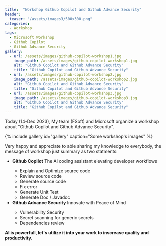 ```yaml
---
title:  "Workshop Github Copilot and Github Advance Security"
header:
  teaser: "/assets/images3/500x300.png"
categories: 
  - Workshop
tags:
  - Microsoft Workshop
  - Github Copilot
  - Github Advance Security
gallery:
  - url: /assets/images/github-copilot-workshop1.jpg
    image_path: /assets/images/github-copilot-workshop1.jpg
    alt: "Github Copilot and Github Advance Security"
    title: "Github Copilot and Github Advance Security"
  - url: /assets/images/github-copilot-workshop2.jpg
    image_path: /assets/images/github-copilot-workshop2.jpg
    alt: "Github Copilot and Github Advance Security"
    title: "Github Copilot and Github Advance Security"
  - url: /assets/images/github-copilot-workshop3.jpg
    image_path: /assets/images/github-copilot-workshop3.jpg
    alt: "Github Copilot and Github Advance Security"
    title: "Github Copilot and Github Advance Security"
---
```


Today (14-Dec 2023), My team (FSoft) and Microsoft organize a workshop about "Github Copilot and Github Advance Security".

{% include gallery id="gallery" caption="Some workshop's images" %}

Very happy and appreciate to able sharing my knowledge to everybody, the message of workshop just summary as two statments:
<ul>
  <li><b>Github Copilot</b> The AI coding assistant elevating developer workflows</li>
  <ul>
    <li>Explain and Optimize source code</li>
    <li>Review source code</li>
    <li>Generate source code</li>
    <li>Fix error</li>
    <li>Generate Unit Test</li>
    <li>Generate Doc / Javadoc</li>
  </ul>
  <li><b>Github Advance Security</b> Innovate with Peace of Mind</li>
  <ul>
    <li>Vulnerability Security</li>
    <li>Secret scanning for generic secrets</li>
    <li>Dependencies review</li>
  </ul>
</ul>

<b> AI is powerfull, let's utilize it into your work to inscrease quality and productivity. </b>
